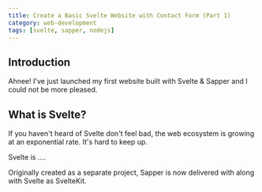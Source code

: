```yaml
---
title: Create a Basic Svelte Website with Contact Form (Part 1)
category: web-development
tags: [svelte, sapper, nodejs]
---
```


## Introduction

Ahnee! I've just launched my first website built with Svelte & Sapper and I could not be more pleased.

## What is Svelte?

If you haven't heard of Svelte don't feel bad, the web ecosystem is growing at an exponential rate. It's hard to keep up.

Svelte is ....

Originally created as a separate project, Sapper is now delivered with along with Svelte as SvelteKit.

